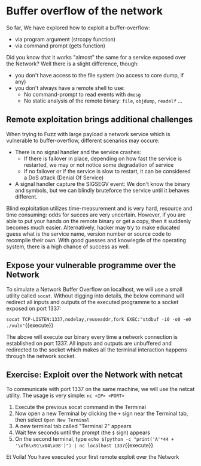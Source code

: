 # Buffer overflow of the network

So far, We have explored how to exploit a buffer-overflow:
- via program argument (strcopy function)
- via command prompt (gets function) 

Did you know that it works "almost" the same for a service exposed over the Network? Well there is a slight difference, though:
- you don't have access to the file system (no access to core dump, if any)
- you don't always have a remote shell to use:
  - No command-prompt to read events with `dmesg`
  - No static analysis of the remote binary: `file`, `objdump`, `readelf` ...

## Remote exploitation brings additional challenges

When trying to Fuzz with large payload a network service which is vulnerable to buffer-overflow, different scenarios may occure:
- There is no signal handler and the service crashes:
  - If there is failover in place, depending on how fast the service is restarted, we may or not notice some degradation of service
  - If no failover or if the service is slow to restart, it can be considered a DoS attack (Denial Of Service)
- A signal handler capture the SIGSEGV event: We don't know the binary and symbols, but we can blindly bruteforce the service until it behaves different. 

Blind exploitation utilizes time-measurement and is very hard, resource and time consuming: odds for succes are very uncertain. However, if you are able to put your hands on the remote binary or get a copy, then it suddenly becomes much easier. Alternatively, hacker may try to make educated guess what is the service name, version number or source code to recompile their own. With good guesses and knowlegde of the operating system, there is a high chance of success as well.

## Expose your vulnerable programme over the Network

To simulate a Network Buffer Overflow on localhost, we will use a small utility called `socat`. Without digging into details, the below command  will redirect all inputs and outputs of the executed programme to a socket exposed on port 1337:

`socat TCP-LISTEN:1337,nodelay,reuseaddr,fork EXEC:"stdbuf -i0 -o0 -e0 ./vuln"`{{execute}}

The above will execute our binary every time a network connection is established on port 1337. All inputs and outputs are unbuffered and redirected to the socket which makes all the terminal interaction happens through the network socket.

## Exercise: Exploit over the Network with netcat

To communicate with port 1337 on the same machine, we will use the netcat utility. The usage is very simple: `nc <IP> <PORT>`

1. Execute the previous socat command in the Terminal
2. Now open a new Terminal by clicking the `+` sign near the Terminal tab, then select `Open New Terminal`
3. A new terminal tab called "Terminal 2" appears
3. Wait few seconds until the prompt (the `$` sign) appears
3. On the second terminal, type `echo $(python -c "print('A'*44 + '\xf6\x91\x04\x08')") | nc localhost 1337`{{execute}}

Et Voila! You have executed your first remote exploit over the Network
